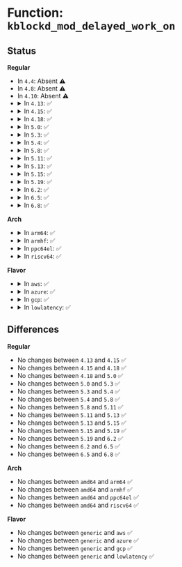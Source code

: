 # Function: <code>kblockd_mod_delayed_work_on</code>

## Status
<b>Regular</b>
<ul>
<li>
In <code>4.4</code>: Absent ⚠️
</li>
<li>
In <code>4.8</code>: Absent ⚠️
</li>
<li>
In <code>4.10</code>: Absent ⚠️
</li>
<li>
<details>
<summary>In <code>4.13</code>: ✅</summary>

```c
int kblockd_mod_delayed_work_on(int cpu, struct delayed_work *dwork, long unsigned int delay);
```

**Collision:** Unique Global

**Inline:** No

**Transformation:** False

**Instances:**

```
In block/blk-core.c (ffffffff81421960)
Location: block/blk-core.c:3196
Inline: False
Direct callers:
  - block/blk-mq.c:blk_mq_delay_queue
  - block/blk-mq.c:blk_mq_delay_kick_requeue_list
```
**Symbols:**

```
ffffffff81421960-ffffffff81421980: kblockd_mod_delayed_work_on (STB_GLOBAL)
```
</details>
</li>
<li>
<details>
<summary>In <code>4.15</code>: ✅</summary>

```c
int kblockd_mod_delayed_work_on(int cpu, struct delayed_work *dwork, long unsigned int delay);
```

**Collision:** Unique Global

**Inline:** No

**Transformation:** False

**Instances:**

```
In block/blk-core.c (ffffffff8144c4a0)
Location: block/blk-core.c:3420
Inline: False
Direct callers:
  - block/blk-mq.c:blk_mq_delay_queue
  - block/blk-mq.c:blk_mq_delay_kick_requeue_list
```
**Symbols:**

```
ffffffff8144c4a0-ffffffff8144c4c0: kblockd_mod_delayed_work_on (STB_GLOBAL)
```
</details>
</li>
<li>
<details>
<summary>In <code>4.18</code>: ✅</summary>

```c
int kblockd_mod_delayed_work_on(int cpu, struct delayed_work *dwork, long unsigned int delay);
```

**Collision:** Unique Global

**Inline:** No

**Transformation:** False

**Instances:**

```
In block/blk-core.c (ffffffff8147f740)
Location: block/blk-core.c:3571
Inline: False
Direct callers:
  - block/blk-mq.c:__blk_mq_delay_run_hw_queue
  - block/blk-mq.c:blk_mq_delay_kick_requeue_list
```
**Symbols:**

```
ffffffff8147f740-ffffffff8147f760: kblockd_mod_delayed_work_on (STB_GLOBAL)
```
</details>
</li>
<li>
<details>
<summary>In <code>5.0</code>: ✅</summary>

```c
int kblockd_mod_delayed_work_on(int cpu, struct delayed_work *dwork, long unsigned int delay);
```

**Collision:** Unique Global

**Inline:** No

**Transformation:** False

**Instances:**

```
In block/blk-core.c (ffffffff8149d1c0)
Location: block/blk-core.c:1677
Inline: False
Direct callers:
  - block/blk-mq.c:__blk_mq_delay_run_hw_queue
  - block/blk-mq.c:blk_mq_delay_kick_requeue_list
```
**Symbols:**

```
ffffffff8149d1c0-ffffffff8149d1e0: kblockd_mod_delayed_work_on (STB_GLOBAL)
```
</details>
</li>
<li>
<details>
<summary>In <code>5.3</code>: ✅</summary>

```c
int kblockd_mod_delayed_work_on(int cpu, struct delayed_work *dwork, long unsigned int delay);
```

**Collision:** Unique Global

**Inline:** No

**Transformation:** False

**Instances:**

```
In block/blk-core.c (ffffffff814cb360)
Location: block/blk-core.c:1628
Inline: False
Direct callers:
  - block/blk-mq.c:__blk_mq_delay_run_hw_queue
  - block/blk-mq.c:blk_mq_delay_kick_requeue_list
```
**Symbols:**

```
ffffffff814cb360-ffffffff814cb380: kblockd_mod_delayed_work_on (STB_GLOBAL)
```
</details>
</li>
<li>
<details>
<summary>In <code>5.4</code>: ✅</summary>

```c
int kblockd_mod_delayed_work_on(int cpu, struct delayed_work *dwork, long unsigned int delay);
```

**Collision:** Unique Global

**Inline:** No

**Transformation:** False

**Instances:**

```
In block/blk-core.c (ffffffff814e4550)
Location: block/blk-core.c:1669
Inline: False
Direct callers:
  - block/blk-mq.c:__blk_mq_delay_run_hw_queue
  - block/blk-mq.c:blk_mq_delay_kick_requeue_list
```
**Symbols:**

```
ffffffff814e4550-ffffffff814e4570: kblockd_mod_delayed_work_on (STB_GLOBAL)
```
</details>
</li>
<li>
<details>
<summary>In <code>5.8</code>: ✅</summary>

```c
int kblockd_mod_delayed_work_on(int cpu, struct delayed_work *dwork, long unsigned int delay);
```

**Collision:** Unique Global

**Inline:** No

**Transformation:** False

**Instances:**

```
In block/blk-core.c (ffffffff81542d90)
Location: block/blk-core.c:1760
Inline: False
Direct callers:
  - block/blk-mq.c:__blk_mq_delay_run_hw_queue
  - block/blk-mq.c:blk_mq_delay_kick_requeue_list
  - block/blk-mq.c:blk_mq_add_to_requeue_list
```
**Symbols:**

```
ffffffff81542d90-ffffffff81542db0: kblockd_mod_delayed_work_on (STB_GLOBAL)
```
</details>
</li>
<li>
<details>
<summary>In <code>5.11</code>: ✅</summary>

```c
int kblockd_mod_delayed_work_on(int cpu, struct delayed_work *dwork, long unsigned int delay);
```

**Collision:** Unique Global

**Inline:** No

**Transformation:** False

**Instances:**

```
In block/blk-core.c (ffffffff8155f6a0)
Location: block/blk-core.c:1654
Inline: False
Direct callers:
  - block/blk-mq.c:__blk_mq_delay_run_hw_queue
  - block/blk-mq.c:blk_mq_delay_kick_requeue_list
  - block/blk-mq.c:blk_mq_add_to_requeue_list
```
**Symbols:**

```
ffffffff8155f6a0-ffffffff8155f6c0: kblockd_mod_delayed_work_on (STB_GLOBAL)
```
</details>
</li>
<li>
<details>
<summary>In <code>5.13</code>: ✅</summary>

```c
int kblockd_mod_delayed_work_on(int cpu, struct delayed_work *dwork, long unsigned int delay);
```

**Collision:** Unique Global

**Inline:** No

**Transformation:** False

**Instances:**

```
In block/blk-core.c (ffffffff81567e40)
Location: block/blk-core.c:1646
Inline: False
Direct callers:
  - block/blk-mq.c:__blk_mq_delay_run_hw_queue
  - block/blk-mq.c:blk_mq_delay_kick_requeue_list
  - block/blk-mq.c:blk_mq_add_to_requeue_list
```
**Symbols:**

```
ffffffff81567e40-ffffffff81567e60: kblockd_mod_delayed_work_on (STB_GLOBAL)
```
</details>
</li>
<li>
<details>
<summary>In <code>5.15</code>: ✅</summary>

```c
int kblockd_mod_delayed_work_on(int cpu, struct delayed_work *dwork, long unsigned int delay);
```

**Collision:** Unique Global

**Inline:** No

**Transformation:** False

**Instances:**

```
In block/blk-core.c (ffffffff815cc490)
Location: block/blk-core.c:1632
Inline: False
Direct callers:
  - block/blk-mq.c:__blk_mq_delay_run_hw_queue
  - block/blk-mq.c:blk_mq_delay_kick_requeue_list
  - block/blk-mq.c:blk_mq_add_to_requeue_list
```
**Symbols:**

```
ffffffff815cc490-ffffffff815cc4b0: kblockd_mod_delayed_work_on (STB_GLOBAL)
```
</details>
</li>
<li>
<details>
<summary>In <code>5.19</code>: ✅</summary>

```c
int kblockd_mod_delayed_work_on(int cpu, struct delayed_work *dwork, long unsigned int delay);
```

**Collision:** Unique Global

**Inline:** No

**Transformation:** False

**Instances:**

```
In block/blk-core.c (ffffffff81678250)
Location: block/blk-core.c:1097
Inline: False
Direct callers:
  - block/blk-mq.c:__blk_mq_delay_run_hw_queue
  - block/blk-mq.c:blk_mq_delay_kick_requeue_list
  - block/blk-mq.c:blk_mq_add_to_requeue_list
```
**Symbols:**

```
ffffffff81678250-ffffffff8167827c: kblockd_mod_delayed_work_on (STB_GLOBAL)
```
</details>
</li>
<li>
<details>
<summary>In <code>6.2</code>: ✅</summary>

```c
int kblockd_mod_delayed_work_on(int cpu, struct delayed_work *dwork, long unsigned int delay);
```

**Collision:** Unique Global

**Inline:** No

**Transformation:** False

**Instances:**

```
In block/blk-core.c (ffffffff81733920)
Location: block/blk-core.c:1035
Inline: False
Direct callers:
  - block/blk-mq.c:__blk_mq_delay_run_hw_queue
  - block/blk-mq.c:__blk_mq_delay_run_hw_queue
  - block/blk-mq.c:blk_mq_delay_kick_requeue_list
  - block/blk-mq.c:blk_mq_add_to_requeue_list
```
**Symbols:**

```
ffffffff81733920-ffffffff8173394c: kblockd_mod_delayed_work_on (STB_GLOBAL)
```
</details>
</li>
<li>
<details>
<summary>In <code>6.5</code>: ✅</summary>

```c
int kblockd_mod_delayed_work_on(int cpu, struct delayed_work *dwork, long unsigned int delay);
```

**Collision:** Unique Global

**Inline:** No

**Transformation:** False

**Instances:**

```
In block/blk-core.c (ffffffff8176fd40)
Location: block/blk-core.c:1034
Inline: False
Direct callers:
  - block/blk-mq.c:blk_mq_delay_run_hw_queue
  - block/blk-mq.c:blk_mq_delay_kick_requeue_list
  - block/blk-mq.c:blk_mq_requeue_request
```
**Symbols:**

```
ffffffff8176fd40-ffffffff8176fd6c: kblockd_mod_delayed_work_on (STB_GLOBAL)
```
</details>
</li>
<li>
<details>
<summary>In <code>6.8</code>: ✅</summary>

```c
int kblockd_mod_delayed_work_on(int cpu, struct delayed_work *dwork, long unsigned int delay);
```

**Collision:** Unique Global

**Inline:** No

**Transformation:** False

**Instances:**

```
In block/blk-core.c (ffffffff817b1fb0)
Location: block/blk-core.c:1069
Inline: False
Direct callers:
  - block/blk-mq.c:blk_mq_delay_run_hw_queue
  - block/blk-mq.c:blk_mq_delay_kick_requeue_list
  - block/blk-mq.c:blk_mq_requeue_request
```
**Symbols:**

```
ffffffff817b1fb0-ffffffff817b1fdc: kblockd_mod_delayed_work_on (STB_GLOBAL)
```
</details>
</li>
</ul>
<b>Arch</b>
<ul>
<li>
<details>
<summary>In <code>arm64</code>: ✅</summary>

```c
int kblockd_mod_delayed_work_on(int cpu, struct delayed_work *dwork, long unsigned int delay);
```

**Collision:** Unique Global

**Inline:** No

**Transformation:** False

**Instances:**

```
In block/blk-core.c (ffff8000105e0958)
Location: block/blk-core.c:1669
Inline: False
Direct callers:
  - block/blk-mq.c:__blk_mq_delay_run_hw_queue
  - block/blk-mq.c:blk_mq_delay_kick_requeue_list
```
**Symbols:**

```
ffff8000105e0958-ffff8000105e09ac: kblockd_mod_delayed_work_on (STB_GLOBAL)
```
</details>
</li>
<li>
<details>
<summary>In <code>armhf</code>: ✅</summary>

```c
int kblockd_mod_delayed_work_on(int cpu, struct delayed_work *dwork, long unsigned int delay);
```

**Collision:** Unique Global

**Inline:** No

**Transformation:** False

**Instances:**

```
In block/blk-core.c (c078ebe0)
Location: block/blk-core.c:1669
Inline: False
Direct callers:
  - block/blk-mq.c:__blk_mq_delay_run_hw_queue
  - block/blk-mq.c:blk_mq_delay_kick_requeue_list
```
**Symbols:**

```
c078ebe0-c078ec10: kblockd_mod_delayed_work_on (STB_GLOBAL)
```
</details>
</li>
<li>
<details>
<summary>In <code>ppc64el</code>: ✅</summary>

```c
int kblockd_mod_delayed_work_on(int cpu, struct delayed_work *dwork, long unsigned int delay);
```

**Collision:** Unique Global

**Inline:** No

**Transformation:** False

**Instances:**

```
In block/blk-core.c (c000000000774e10)
Location: block/blk-core.c:1669
Inline: False
Direct callers:
  - block/blk-mq.c:__blk_mq_delay_run_hw_queue
  - block/blk-mq.c:blk_mq_delay_kick_requeue_list
  - block/blk-mq.c:blk_mq_add_to_requeue_list
```
**Symbols:**

```
c000000000774e10-c000000000774e5c: kblockd_mod_delayed_work_on (STB_GLOBAL)
```
</details>
</li>
<li>
<details>
<summary>In <code>riscv64</code>: ✅</summary>

```c
int kblockd_mod_delayed_work_on(int cpu, struct delayed_work *dwork, long unsigned int delay);
```

**Collision:** Unique Global

**Inline:** No

**Transformation:** False

**Instances:**

```
In block/blk-core.c (ffffffe000423c8a)
Location: block/blk-core.c:1669
Inline: False
Direct callers:
  - block/blk-mq.c:__blk_mq_delay_run_hw_queue
  - block/blk-mq.c:blk_mq_delay_kick_requeue_list
```
**Symbols:**

```
ffffffe000423c8a-ffffffe000423cce: kblockd_mod_delayed_work_on (STB_GLOBAL)
```
</details>
</li>
</ul>
<b>Flavor</b>
<ul>
<li>
<details>
<summary>In <code>aws</code>: ✅</summary>

```c
int kblockd_mod_delayed_work_on(int cpu, struct delayed_work *dwork, long unsigned int delay);
```

**Collision:** Unique Global

**Inline:** No

**Transformation:** False

**Instances:**

```
In block/blk-core.c (ffffffff814dcb30)
Location: block/blk-core.c:1669
Inline: False
Direct callers:
  - block/blk-mq.c:__blk_mq_delay_run_hw_queue
  - block/blk-mq.c:blk_mq_delay_kick_requeue_list
```
**Symbols:**

```
ffffffff814dcb30-ffffffff814dcb50: kblockd_mod_delayed_work_on (STB_GLOBAL)
```
</details>
</li>
<li>
<details>
<summary>In <code>azure</code>: ✅</summary>

```c
int kblockd_mod_delayed_work_on(int cpu, struct delayed_work *dwork, long unsigned int delay);
```

**Collision:** Unique Global

**Inline:** No

**Transformation:** False

**Instances:**

```
In block/blk-core.c (ffffffff814cd4e0)
Location: block/blk-core.c:1669
Inline: False
Direct callers:
  - block/blk-mq.c:__blk_mq_delay_run_hw_queue
  - block/blk-mq.c:blk_mq_delay_kick_requeue_list
```
**Symbols:**

```
ffffffff814cd4e0-ffffffff814cd500: kblockd_mod_delayed_work_on (STB_GLOBAL)
```
</details>
</li>
<li>
<details>
<summary>In <code>gcp</code>: ✅</summary>

```c
int kblockd_mod_delayed_work_on(int cpu, struct delayed_work *dwork, long unsigned int delay);
```

**Collision:** Unique Global

**Inline:** No

**Transformation:** False

**Instances:**

```
In block/blk-core.c (ffffffff814d8bc0)
Location: block/blk-core.c:1669
Inline: False
Direct callers:
  - block/blk-mq.c:__blk_mq_delay_run_hw_queue
  - block/blk-mq.c:blk_mq_delay_kick_requeue_list
```
**Symbols:**

```
ffffffff814d8bc0-ffffffff814d8be0: kblockd_mod_delayed_work_on (STB_GLOBAL)
```
</details>
</li>
<li>
<details>
<summary>In <code>lowlatency</code>: ✅</summary>

```c
int kblockd_mod_delayed_work_on(int cpu, struct delayed_work *dwork, long unsigned int delay);
```

**Collision:** Unique Global

**Inline:** No

**Transformation:** False

**Instances:**

```
In block/blk-core.c (ffffffff814f17d0)
Location: block/blk-core.c:1669
Inline: False
Direct callers:
  - block/blk-mq.c:__blk_mq_delay_run_hw_queue
  - block/blk-mq.c:blk_mq_delay_kick_requeue_list
```
**Symbols:**

```
ffffffff814f17d0-ffffffff814f17f0: kblockd_mod_delayed_work_on (STB_GLOBAL)
```
</details>
</li>
</ul>

## Differences
<b>Regular</b>
<ul>
<li>
No changes between <code>4.13</code> and <code>4.15</code> ✅
</li>
<li>
No changes between <code>4.15</code> and <code>4.18</code> ✅
</li>
<li>
No changes between <code>4.18</code> and <code>5.0</code> ✅
</li>
<li>
No changes between <code>5.0</code> and <code>5.3</code> ✅
</li>
<li>
No changes between <code>5.3</code> and <code>5.4</code> ✅
</li>
<li>
No changes between <code>5.4</code> and <code>5.8</code> ✅
</li>
<li>
No changes between <code>5.8</code> and <code>5.11</code> ✅
</li>
<li>
No changes between <code>5.11</code> and <code>5.13</code> ✅
</li>
<li>
No changes between <code>5.13</code> and <code>5.15</code> ✅
</li>
<li>
No changes between <code>5.15</code> and <code>5.19</code> ✅
</li>
<li>
No changes between <code>5.19</code> and <code>6.2</code> ✅
</li>
<li>
No changes between <code>6.2</code> and <code>6.5</code> ✅
</li>
<li>
No changes between <code>6.5</code> and <code>6.8</code> ✅
</li>
</ul>
<b>Arch</b>
<ul>
<li>
No changes between <code>amd64</code> and <code>arm64</code> ✅
</li>
<li>
No changes between <code>amd64</code> and <code>armhf</code> ✅
</li>
<li>
No changes between <code>amd64</code> and <code>ppc64el</code> ✅
</li>
<li>
No changes between <code>amd64</code> and <code>riscv64</code> ✅
</li>
</ul>
<b>Flavor</b>
<ul>
<li>
No changes between <code>generic</code> and <code>aws</code> ✅
</li>
<li>
No changes between <code>generic</code> and <code>azure</code> ✅
</li>
<li>
No changes between <code>generic</code> and <code>gcp</code> ✅
</li>
<li>
No changes between <code>generic</code> and <code>lowlatency</code> ✅
</li>
</ul>
